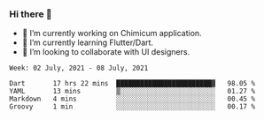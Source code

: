 ### Hi there 👋

<!--
**devcat37/devcat37** is a ✨ _special_ ✨ repository because its `README.md` (this file) appears on your GitHub profile.-->


- 🔭 I’m currently working on Chimicum application.
- 🌱 I’m currently learning Flutter/Dart.
- 👯 I’m looking to collaborate with UI designers.
<!-- - 🤔 I’m looking for help with ... -->

<!--START_SECTION:waka-->
```text
Week: 02 July, 2021 - 08 July, 2021

Dart       17 hrs 22 mins  ████████████████████████▓   98.05 % 
YAML       13 mins         ▒░░░░░░░░░░░░░░░░░░░░░░░░   01.27 % 
Markdown   4 mins          ░░░░░░░░░░░░░░░░░░░░░░░░░   00.45 % 
Groovy     1 min           ░░░░░░░░░░░░░░░░░░░░░░░░░   00.17 % 
```
<!--END_SECTION:waka-->
